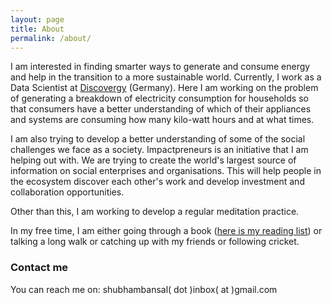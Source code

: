 ```yaml
---
layout: page
title: About
permalink: /about/
---
```


I am interested in finding smarter ways to generate and consume energy and help in the transition to a more sustainable world. Currently, I work as a Data Scientist at [Discovergy](www.discovergy.com) (Germany). Here I am working on the problem of generating a breakdown of electricity consumption for households so that consumers have a better understanding of which of their appliances and systems are consuming how many kilo-watt hours and at what times. 

I am also trying to develop a better understanding of some of the social challenges we face as a society. Impactpreneurs is an initiative that I am helping out with. We are trying to create the world's largest source of information on social enterprises and organisations. This will help people in the ecosystem discover each other's work and develop investment and collaboration opportunities. 

Other than this, I am working to develop a regular meditation practice. 

In my free time, I am either going through a book ([here is my reading list](https://www.goodreads.com/user/show/43336102-shubham-bansal)) or talking a long walk or catching up with my friends or following cricket. 

### Contact me
You can reach me on: shubhambansal( dot )inbox( at )gmail.com
